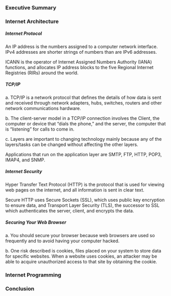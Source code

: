 ### Executive Summary

### Internet Architecture

##### Internet Protocol
An IP address is the numbers assigned to a computer network interface. IPv4 addresses are shorter strings of numbers than are IPv6 addresses.

ICANN is the operator of Internet Assigned Numbers Authority (IANA) functions, and allocates IP address blocks to the five Regional Internet Registries (RIRs) around the world.

##### TCP/IP
a. TCP/IP is a network protocol that defines the details of how data is sent and received through network adapters, hubs, switches, routers and other network communications hardware.

b. The client-server model in a TCP/IP connection involves the Client, the computer or device that “dials the phone," and the server, the computer that is “listening” for calls to come in.

c. Layers are important to changing technology mainly because any of the layers/tasks can be changed without affecting the other layers.

Applications that run on the application layer are SMTP, FTP, HTTP, POP3, IMAP4, and SNMP.

##### Internet Security
Hyper Transfer Text Protocol (HTTP) is the protocol that is used for viewing web pages on the internet, and all information is sent in clear text.

Secure HTTP uses Secure Sockets (SSL), which uses public key encryption to ensure data, and Transport Layer Security (TLS), the successor to SSL which authenticates the server, client, and encrypts the data.

##### Securing Your Web Browser
a. You should secure your browser because web browsers are used so frequently and to avoid having your computer hacked.

b. One risk described is cookies, files placed on your system to store data for specific websites. When a website uses cookies, an attacker may be able to acquire unauthorized access to that site by obtaining the cookie.

### Internet Programming

### Conclusion
